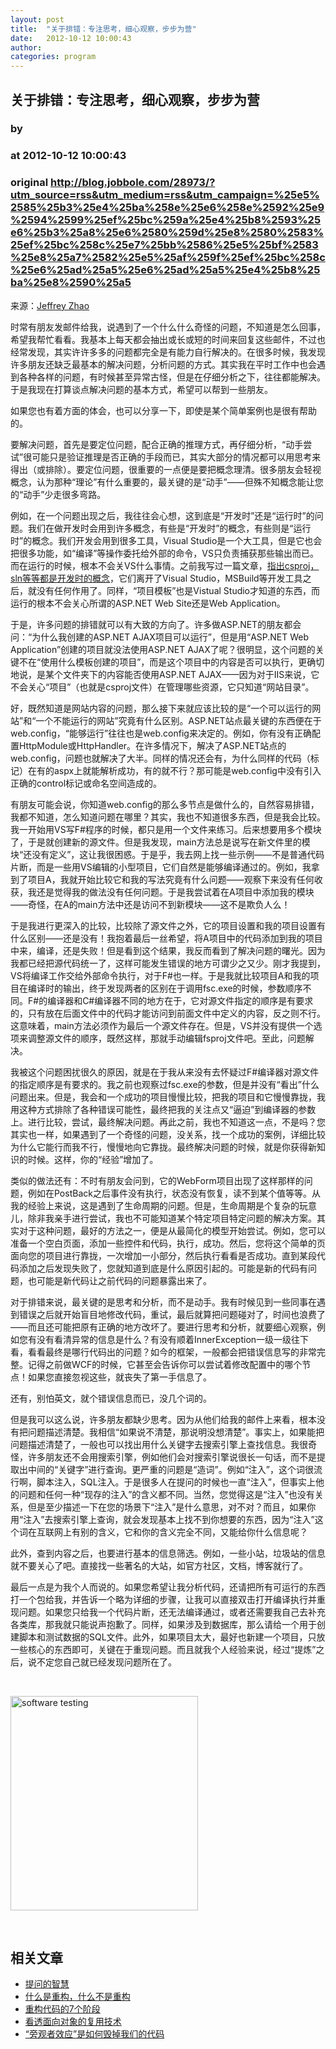 ```yaml
---
layout: post
title:  "关于排错：专注思考，细心观察，步步为营"
date:   2012-10-12 10:00:43
author: 
categories: program
---
```


## 关于排错：专注思考，细心观察，步步为营
### by 
### at 2012-10-12 10:00:43
### original <http://blog.jobbole.com/28973/?utm_source=rss&utm_medium=rss&utm_campaign=%25e5%2585%25b3%25e4%25ba%258e%25e6%258e%2592%25e9%2594%2599%25ef%25bc%259a%25e4%25b8%2593%25e6%25b3%25a8%25e6%2580%259d%25e8%2580%2583%25ef%25bc%258c%25e7%25bb%2586%25e5%25bf%2583%25e8%25a7%2582%25e5%25af%259f%25ef%25bc%258c%25e6%25ad%25a5%25e6%25ad%25a5%25e4%25b8%25ba%25e8%2590%25a5>

<p>来源：<a href="http://www.cnblogs.com/JeffreyZhao/archive/2009/10/14/about-debugging.html">Jeffrey Zhao</a></p>
<p>时常有朋友发邮件给我，说遇到了一个什么什么奇怪的问题，不知道是怎么回事，希望我帮忙看看。我基本上每天都会抽出或长或短的时间来回复这些邮件，不过也经常发现，其实许许多多的问题都完全是有能力自行解决的。在很多时候，我发现许多朋友还缺乏最基本的解决问题，分析问题的方式。其实我在平时工作中也会遇到各种各样的问题，有时候甚至异常古怪，但是在仔细分析之下，往往都能解决。于是我现在打算谈点解决问题的基本方式，希望可以帮到一些朋友。</p>
<p>如果您也有着方面的体会，也可以分享一下，即使是某个简单案例也是很有帮助的。</p>
<p>要解决问题，首先是要定位问题，配合正确的推理方式，再仔细分析，“动手尝试”很可能只是验证推理是否正确的手段而已，其实大部分的情况都可以用思考来得出（或排除）。要定位问题，很重要的一点便是要把概念理清。很多朋友会轻视概念，认为那种“理论”有什么重要的，最关键的是“动手”——但殊不知概念能让您的“动手”少走很多弯路。</p>
<p>例如，在一个问题出现之后，我往往会心想，这到底是“开发时”还是“运行时”的问题。我们在做开发时会用到许多概念，有些是“开发时”的概念，有些则是“运行时”的概念。我们开发会用到很多工具，Visual Studio是一个大工具，但是它也会把很多功能，如“编译”等操作委托给外部的命令，VS只负责捕获那些输出而已。而在运行的时候，根本不会关VS什么事情。之前我写过一篇文章，<a href="http://www.cnblogs.com/JeffreyZhao/archive/2008/08/04/the-csproj-file.html">指出csproj，sln等等都是开发时的概念</a>，它们离开了Visual Studio，MSBuild等开发工具之后，就没有任何作用了。同样，“项目模板”也是Vistual Studio才知道的东西，而运行的根本不会关心所谓的ASP.NET Web Site还是Web Application。</p>
<p>于是，许多问题的排错就可以有大致的方向了。许多做ASP.NET的朋友都会问：“为什么我创建的ASP.NET AJAX项目可以运行”，但是用“ASP.NET Web Application”创建的项目就没法使用ASP.NET AJAX了呢？很明显，这个问题的关键不在“使用什么模板创建的项目”，而是这个项目中的内容是否可以执行，更确切地说，是某个文件夹下的内容能否使用ASP.NET AJAX——因为对于IIS来说，它不会关心“项目”（也就是csproj文件）在管理哪些资源，它只知道“网站目录”。</p>
<p>好，既然知道是网站内容的问题，那么接下来就应该比较的是“一个可以运行的网站”和“一个不能运行的网站”究竟有什么区别。ASP.NET站点最关键的东西便在于web.config，“能够运行”往往也是web.config来决定的。例如，你有没有正确配置HttpModule或HttpHandler。在许多情况下，解决了ASP.NET站点的web.config，问题也就解决了大半。同样的情况还会有，为什么同样的代码（标记）在有的aspx上就能解析成功，有的就不行？那可能是web.config中没有引入正确的control标记或命名空间造成的。</p>
<p>有朋友可能会说，你知道web.config的那么多节点是做什么的，自然容易排错，我都不知道，怎么知道问题在哪里？其实，我也不知道很多东西，但是我会比较。我一开始用VS写F#程序的时候，都只是用一个文件来练习。后来想要用多个模块了，于是就创建新的源文件。但是我发现，main方法总是说写在新文件里的模块“还没有定义”，这让我很困惑。于是乎，我去网上找一些示例——不是普通代码片断，而是一些用VS编辑的小型项目，它们自然是能够编译通过的。例如，我拿到了项目A，我就开始比较它和我的写法究竟有什么问题——观察下来没有任何收获，我还是觉得我的做法没有任何问题。于是我尝试着在A项目中添加我的模块——奇怪，在A的main方法中还是访问不到新模块——这不是欺负人么！</p>
<p>于是我进行更深入的比较，比较除了源文件之外，它的项目设置和我的项目设置有什么区别——还是没有！我抱着最后一丝希望，将A项目中的代码添加到我的项目中来，编译，还是失败！但是看到这个结果，我反而看到了解决问题的曙光。因为我都已经把源代码统一了，这样可能发生错误的地方可谓少之又少。刚才我提到，VS将编译工作交给外部命令执行，对于F#也一样。于是我就比较项目A和我的项目在编译时的输出，终于发现两者的区别在于调用fsc.exe的时候，参数顺序不同。F#的编译器和C#编译器不同的地方在于，它对源文件指定的顺序是有要求的，只有放在后面文件中的代码才能访问到前面文件中定义的内容，反之则不行。这意味着，main方法必须作为最后一个源文件存在。但是，VS并没有提供一个选项来调整源文件的顺序，既然这样，那就手动编辑fsproj文件吧。至此，问题解决。</p>
<p>我被这个问题困扰很久的原因，就是在于我从来没有去怀疑过F#编译器对源文件的指定顺序是有要求的。我之前也观察过fsc.exe的参数，但是并没有“看出”什么问题出来。但是，我会和一个成功的项目慢慢比较，把我的项目和它慢慢靠拢，我用这种方式排除了各种错误可能性，最终把我的关注点又“逼迫”到编译器的参数上。进行比较，尝试，最终解决问题。再此之前，我也不知道这一点，不是吗？您其实也一样，如果遇到了一个奇怪的问题，没关系，找一个成功的案例，详细比较为什么它能行而我不行，慢慢地向它靠拢。最终解决问题的时候，就是你获得新知识的时候。这样，你的“经验”增加了。</p>
<p>类似的做法还有：不时有朋友会问到，它的WebForm项目出现了这样那样的问题，例如在PostBack之后事件没有执行，状态没有恢复，读不到某个值等等。从我的经验上来说，这是遇到了生命周期的问题。但是，生命周期是个复杂的玩意儿，除非我亲手进行尝试，我也不可能知道某个特定项目特定问题的解决方案。其实对于这种问题，最好的方法之一，便是从最简化的模型开始尝试。例如，您可以准备一个空白页面，添加一些控件和代码，执行，成功。然后，您将这个简单的页面向您的项目进行靠拢，一次增加一小部分，然后执行看看是否成功。直到某段代码添加之后发现失败了，您就知道到底是什么原因引起的。可能是新的代码有问题，也可能是新代码让之前代码的问题暴露出来了。</p>
<p>对于排错来说，最关键的是思考和分析，而不是动手。我有时候见到一些同事在遇到错误之后就开始盲目地修改代码，重试，最后就算把问题碰对了，时间也浪费了——而且还可能把原有正确的地方改坏了。要进行思考和分析，就要细心观察，例如您有没有看清异常的信息是什么？有没有顺着InnerException一级一级往下看，看看最终是哪行代码出的问题？如今的框架，一般都会把错误信息写的非常完整。记得之前做WCF的时候，它甚至会告诉你可以尝试着修改配置中的哪个节点！如果您直接忽视这些，就丧失了第一手信息了。</p>
<p>还有，别怕英文，就个错误信息而已，没几个词的。</p>
<p>但是我可以这么说，许多朋友都缺少思考。因为从他们给我的邮件上来看，根本没有把问题描述清楚。我相信“如果说不清楚，那说明没想清楚”。事实上，如果能把问题描述清楚了，一般也可以找出用什么关键字去搜索引擎上查找信息。我很奇怪，许多朋友还不会用搜索引擎，例如他们会对搜索引擎说很长一句话，而不是提取出中间的“关键字”进行查询。更严重的问题是“造词”。例如“注入”，这个词很流行啊，脚本注入，SQL注入。于是很多人在提问的时候也一直“注入”，但事实上他的问题和任何一种“现存的注入”的含义都不同。当然，您觉得这是“注入”也没有关系，但是至少描述一下在您的场景下“注入”是什么意思，对不对？而且，如果你用“注入”去搜索引擎上查询，就会发现基本上找不到你想要的东西，因为“注入”这个词在互联网上有别的含义，它和你的含义完全不同，又能给你什么信息呢？</p>
<p>此外，查到内容之后，也要进行基本的信息筛选。例如，一些小站，垃圾站的信息就不要关心了吧。直接找一些著名的大站，如官方社区，文档，博客就行了。</p>
<p>最后一点是为我个人而说的。如果您希望让我分析代码，还请把所有可运行的东西打一个包给我，并告诉一个略为详细的步骤，让我可以直接双击打开编译执行并重现问题。如果您只给我一个代码片断，还无法编译通过，或者还需要我自己去补充各类库，那我就只能说声抱歉了。同样，如果涉及到数据库，那么请给一个用于创建脚本和测试数据的SQL文件。此外，如果项目太大，最好也新建一个项目，只放一些核心的东西即可，关键在于重现问题。而且就我个人经验来说，经过“提炼”之后，说不定您自己就已经发现问题所在了。</p>
<p> </p>
<p><a href="http://blog.jobbole.com/wp-content/uploads/2012/05/software-testing.jpg" rel="lightbox[28973]" title="software testing"><img title="software testing" src="http://blog.jobbole.com/wp-content/uploads/2012/05/software-testing.jpg" alt="software testing" width="300" height="343"></a></p>
<p> </p>
<h2>相关文章</h2><ul><li><a href="http://blog.jobbole.com/28784/">提问的智慧</a></li><li><a href="http://blog.jobbole.com/19371/">什么是重构，什么不是重构 </a></li><li><a href="http://blog.jobbole.com/1258/">重构代码的7个阶段</a></li><li><a href="http://blog.jobbole.com/29185/">看透面向对象的复用技术</a></li><li><a href="http://blog.jobbole.com/28779/">“旁观者效应”是如何毁掉我们的代码</a></li></ul>